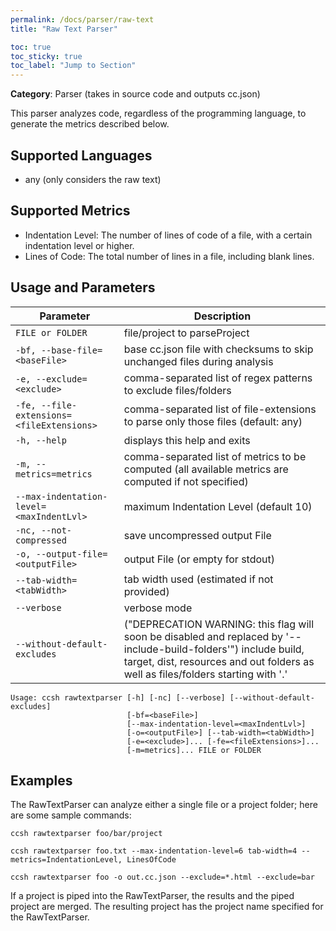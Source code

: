 ```yaml
---
permalink: /docs/parser/raw-text
title: "Raw Text Parser"

toc: true
toc_sticky: true
toc_label: "Jump to Section"
---
```


**Category**: Parser (takes in source code and outputs cc.json)

This parser analyzes code, regardless of the programming language, to generate the metrics described below.

## Supported Languages

- any (only considers the raw text)

## Supported Metrics

- Indentation Level: The number of lines of code of a file, with a certain indentation level or higher.
- Lines of Code: The total number of lines in a file, including blank lines.

## Usage and Parameters

| Parameter                                 | Description                                                                                                                                                                                          |
|-------------------------------------------|------------------------------------------------------------------------------------------------------------------------------------------------------------------------------------------------------|
| `FILE or FOLDER`                          | file/project to parseProject                                                                                                                                                                         |
| `-bf, --base-file=<baseFile>`             | base cc.json file with checksums to skip unchanged files during analysis                                                                                                                             |
| `-e, --exclude=<exclude>`                 | comma-separated list of regex patterns to exclude files/folders                                                                                                                                      |
| `-fe, --file-extensions=<fileExtensions>` | comma-separated list of file-extensions to parse only those files (default: any)                                                                                                                     |
| `-h, --help`                              | displays this help and exits                                                                                                                                                                         |
| `-m, --metrics=metrics`                   | comma-separated list of metrics to be computed (all available metrics are computed if not specified)                                                                                                 |
| `--max-indentation-level=<maxIndentLvl>`  | maximum Indentation Level (default 10)                                                                                                                                                               |
| `-nc, --not-compressed`                   | save uncompressed output File                                                                                                                                                                        |
| `-o, --output-file=<outputFile>`          | output File (or empty for stdout)                                                                                                                                                                    |
| `--tab-width=<tabWidth>`                  | tab width used (estimated if not provided)                                                                                                                                                           |
| `--verbose`                               | verbose mode                                                                                                                                                                                         |
| `--without-default-excludes`              | ("DEPRECATION WARNING: this flag will soon be disabled and replaced by '--include-build-folders'") include build, target, dist, resources and out folders as well as files/folders starting with '.' |

```
Usage: ccsh rawtextparser [-h] [-nc] [--verbose] [--without-default-excludes]
                          [-bf=<baseFile>]
                          [--max-indentation-level=<maxIndentLvl>]
                          [-o=<outputFile>] [--tab-width=<tabWidth>]
                          [-e=<exclude>]... [-fe=<fileExtensions>]...
                          [-m=metrics]... FILE or FOLDER
```

## Examples

The RawTextParser can analyze either a single file or a project folder; here are some sample commands:

```
ccsh rawtextparser foo/bar/project
```

```
ccsh rawtextparser foo.txt --max-indentation-level=6 tab-width=4 --metrics=IndentationLevel, LinesOfCode
```

```
ccsh rawtextparser foo -o out.cc.json --exclude=*.html --exclude=bar
```

If a project is piped into the RawTextParser, the results and the piped project are merged.
The resulting project has the project name specified for the RawTextParser.
